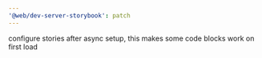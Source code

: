 ```yaml
---
'@web/dev-server-storybook': patch
---
```


configure stories after async setup, this makes some code blocks work on first load
